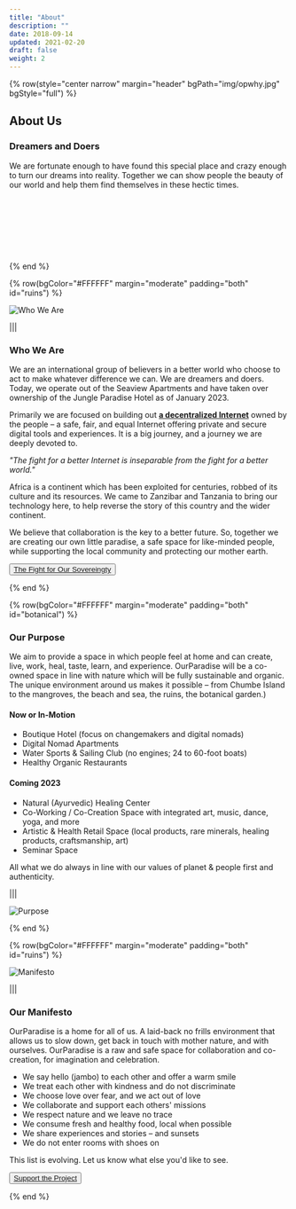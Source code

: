 ```yaml
---
title: "About"
description: ""
date: 2018-09-14
updated: 2021-02-20
draft: false
weight: 2
---
```


<!-- section 1 (JP) -->

{% row(style="center narrow" margin="header" bgPath="img/opwhy.jpg" bgStyle="full") %}

## About Us

### Dreamers and Doers

We are fortunate enough to have found this special place and crazy enough to turn our dreams into reality. Together we can show people the beauty of our world and help them find themselves in these hectic times.

<br>
<br>
<br>
<br>
<br>
<br>

{% end %}

{% row(bgColor="#FFFFFF" margin="moderate" padding="both" id="ruins") %}

![Who We Are](img/who_we_are.png#large)

|||

### Who We Are

<p>We are an international group of believers in a better world who choose to act to make whatever difference we can. We are dreamers and doers. Today, we operate out of the Seaview Apartments and have taken over ownership of the Jungle Paradise Hotel as of January 2023.</p>

<p>

Primarily we are focused on building out **[a decentralized Internet](https://threefold.io)** owned by the people – a safe, fair, and equal Internet offering private and secure digital tools and experiences. It is a big journey, and a journey we are deeply devoted to.

</p>

<p>

*"The fight for a better Internet is inseparable from the fight for a better world."*

</p>

<p>Africa is a continent which has been exploited for centuries, robbed of its culture and its resources. We came to Zanzibar and Tanzania to bring our technology here, to help reverse the story of this country and the wider continent.</p>

<p>We believe that collaboration is the key to a better future. So, together we are creating our own little paradise, a safe space for like-minded people, while supporting the local community and protecting our mother earth.</p>

  <button>[The Fight for Our Sovereingty](https://threefold.docsend.com/view/9hqdsjxhe5fezdu6)</button>

{% end %}

{% row(bgColor="#FFFFFF" margin="moderate" padding="both" id="botanical") %}

### Our Purpose

<p>We aim to provide a space in which people feel at home and can create, live, work, heal, taste, learn, and experience. OurParadise will be a co-owned space in line with nature which will be fully sustainable and organic. The unique environment around us makes it possible – from Chumbe Island to the mangroves, the beach and sea, the ruins, the botanical garden.)</p>

#### **Now or In-Motion**

- Boutique Hotel (focus on changemakers and digital nomads)
- Digital Nomad Apartments
- Water Sports & Sailing Club (no engines; 24 to 60-foot boats)
- Healthy Organic Restaurants

#### **Coming 2023**

- Natural (Ayurvedic) Healing Center
- Co-Working / Co-Creation Space with integrated art, music, dance, yoga, and more
- Artistic & Health Retail Space (local products, rare minerals, healing products, craftsmanship, art)
- Seminar Space

<p>All what we do always in line with our values of planet & people first and authenticity.</p>

|||

![Purpose](img/purpose.jpg#medium)

{% end %}

{% row(bgColor="#FFFFFF" margin="moderate" padding="both" id="ruins") %}

![Manifesto](img/manifesto.png#medium)

|||

### Our Manifesto

<p>OurParadise is a home for all of us. A laid-back no frills environment that allows us to slow down, get back in touch with mother nature, and with ourselves. OurParadise is a raw and safe space for collaboration and co-creation, for imagination and celebration.</p>

- We say hello (jambo) to each other and offer a warm smile
- We treat each other with kindness and do not discriminate
- We choose love over fear, and we act out of love
- We collaborate and support each others' missions
- We respect nature and we leave no trace
- We consume fresh and healthy food, local when possible
- We share experiences and stories – and sunsets
- We do not enter rooms with shoes on

<p>This list is evolving. Let us know what else you'd like to see.</p>

<button>[Support the Project](/action)</button>

{% end %}